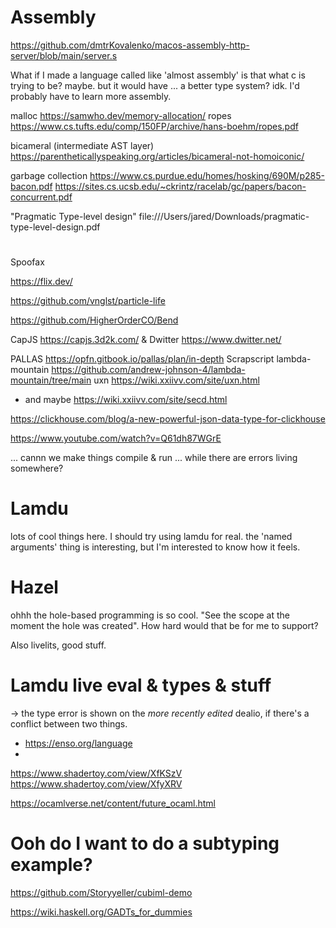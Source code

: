 
# Assembly

https://github.com/dmtrKovalenko/macos-assembly-http-server/blob/main/server.s

What if I made a language called like 'almost assembly'
is that what c is trying to be? maybe.
but it would have ... a better type system? idk.
I'd probably have to learn more assembly.

malloc https://samwho.dev/memory-allocation/
ropes https://www.cs.tufts.edu/comp/150FP/archive/hans-boehm/ropes.pdf

bicameral (intermediate AST layer) https://parentheticallyspeaking.org/articles/bicameral-not-homoiconic/

garbage collection
https://www.cs.purdue.edu/homes/hosking/690M/p285-bacon.pdf
https://sites.cs.ucsb.edu/~ckrintz/racelab/gc/papers/bacon-concurrent.pdf

"Pragmatic Type-level design" file:///Users/jared/Downloads/pragmatic-type-level-design.pdf

#


Spoofax

https://flix.dev/

https://github.com/vnglst/particle-life

https://github.com/HigherOrderCO/Bend

CapJS https://capjs.3d2k.com/ & Dwitter https://www.dwitter.net/

PALLAS https://opfn.gitbook.io/pallas/plan/in-depth
Scrapscript
lambda-mountain https://github.com/andrew-johnson-4/lambda-mountain/tree/main
uxn https://wiki.xxiivv.com/site/uxn.html
  - and maybe https://wiki.xxiivv.com/site/secd.html

https://clickhouse.com/blog/a-new-powerful-json-data-type-for-clickhouse

https://www.youtube.com/watch?v=Q61dh87WGrE

...
cannn we make things compile & run ... while there are errors living somewhere?

# Lamdu
lots of cool things here. I should try using lamdu for real.
the 'named arguments' thing is interesting, but I'm interested to know how it feels.

# Hazel
ohhh the hole-based programming is so cool. "See the scope at the moment the hole was created".
How hard would that be for me to support?

Also livelits, good stuff.

# Lamdu live eval & types & stuff

-> the type error is shown on the *more recently edited* dealio, if there's a conflict between two things.



- https://enso.org/language
-




https://www.shadertoy.com/view/XfKSzV
https://www.shadertoy.com/view/XfyXRV


https://ocamlverse.net/content/future_ocaml.html

# Ooh do I want to do a subtyping example?

https://github.com/Storyyeller/cubiml-demo


https://wiki.haskell.org/GADTs_for_dummies